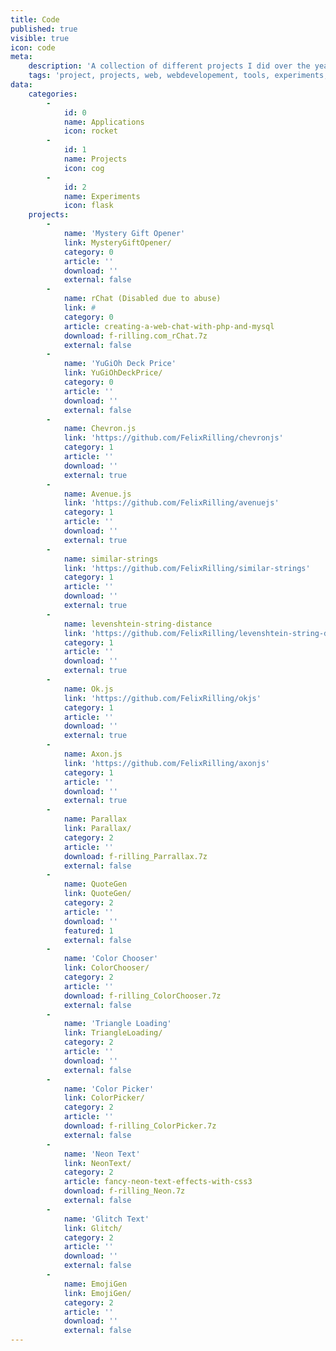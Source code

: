 ```yaml
---
title: Code
published: true
visible: true
icon: code
meta:
    description: 'A collection of different projects I did over the years. Includes all kind of project types like libraries, web-apps, interfaces or just small experiments.'
    tags: 'project, projects, web, webdevelopement, tools, experiments, apps, applictaions, games, html, css, js, jquery, angularjs, php, sql'
data:
    categories:
        -
            id: 0
            name: Applications
            icon: rocket
        -
            id: 1
            name: Projects
            icon: cog
        -
            id: 2
            name: Experiments
            icon: flask
    projects:
        -
            name: 'Mystery Gift Opener'
            link: MysteryGiftOpener/
            category: 0
            article: ''
            download: ''
            external: false
        -
            name: rChat (Disabled due to abuse)
            link: #
            category: 0
            article: creating-a-web-chat-with-php-and-mysql
            download: f-rilling.com_rChat.7z
            external: false
        -
            name: 'YuGiOh Deck Price'
            link: YuGiOhDeckPrice/
            category: 0
            article: ''
            download: ''
            external: false
        -
            name: Chevron.js
            link: 'https://github.com/FelixRilling/chevronjs'
            category: 1
            article: ''
            download: ''
            external: true
        -
            name: Avenue.js
            link: 'https://github.com/FelixRilling/avenuejs'
            category: 1
            article: ''
            download: ''
            external: true
        -
            name: similar-strings
            link: 'https://github.com/FelixRilling/similar-strings'
            category: 1
            article: ''
            download: ''
            external: true
        -
            name: levenshtein-string-distance
            link: 'https://github.com/FelixRilling/levenshtein-string-distance'
            category: 1
            article: ''
            download: ''
            external: true
        -
            name: Ok.js
            link: 'https://github.com/FelixRilling/okjs'
            category: 1
            article: ''
            download: ''
            external: true
        -
            name: Axon.js
            link: 'https://github.com/FelixRilling/axonjs'
            category: 1
            article: ''
            download: ''
            external: true
        -
            name: Parallax
            link: Parallax/
            category: 2
            article: ''
            download: f-rilling_Parrallax.7z
            external: false
        -
            name: QuoteGen
            link: QuoteGen/
            category: 2
            article: ''
            download: ''
            featured: 1
            external: false
        -
            name: 'Color Chooser'
            link: ColorChooser/
            category: 2
            article: ''
            download: f-rilling_ColorChooser.7z
            external: false
        -
            name: 'Triangle Loading'
            link: TriangleLoading/
            category: 2
            article: ''
            download: ''
            external: false
        -
            name: 'Color Picker'
            link: ColorPicker/
            category: 2
            article: ''
            download: f-rilling_ColorPicker.7z
            external: false
        -
            name: 'Neon Text'
            link: NeonText/
            category: 2
            article: fancy-neon-text-effects-with-css3
            download: f-rilling_Neon.7z
            external: false
        -
            name: 'Glitch Text'
            link: Glitch/
            category: 2
            article: ''
            download: ''
            external: false
        -
            name: EmojiGen
            link: EmojiGen/
            category: 2
            article: ''
            download: ''
            external: false
---
```


